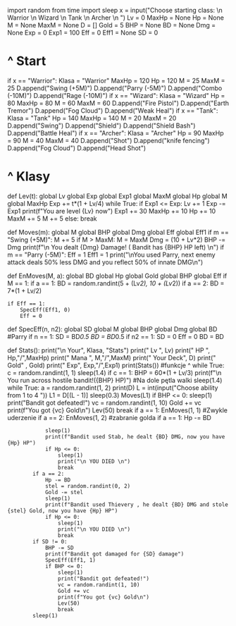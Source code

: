 import random
from time import sleep
x = input("Choose starting class: \n Warrior \n Wizard \n Tank \n Archer \n ")
Lv = 0
MaxHp = None
Hp = None
M = None
MaxM = None
D = []
Gold = 5
BHP = None
BD = None
Dmg = None
Exp = 0
Exp1 = 100
Eff = 0
Eff1 = None
SD = 0
#  ^ Start


if x == "Warrior":
    Klasa = "Warrior"
    MaxHp = 120
    Hp = 120
    M = 25
    MaxM = 25
    D.append("Swing (+5M)")
    D.append("Parry (-5M)")
    D.append("Combo (-10M)")
    D.append("Rage (-10M)")
if x == "Wizard":
    Klasa = "Wizard"
    Hp = 80
    MaxHp = 80
    M = 60
    MaxM = 60
    D.append("Fire Pistol")
    D.append("Earth Tremor")
    D.append("Fog Cloud")
    D.append("Weak Heal")
if x == "Tank":
    Klasa = "Tank"
    Hp = 140
    MaxHp = 140
    M = 20
    MaxM = 20
    D.append("Swing")
    D.append("Shield")
    D.append("Shield Bash")
    D.append("Battle Heal")
if x == "Archer":
    Klasa = "Archer"
    Hp = 90
    MaxHp = 90
    M = 40
    MaxM = 40
    D.append("Shot")
    D.append("knife fencing")
    D.append("Fog Cloud")
    D.append("Head Shot")
# ^ Klasy 
def Lev(t):
    global Lv
    global Exp 
    global Exp1
    global MaxM
    global Hp
    global M
    global MaxHp
    Exp += t*(1 + Lv/4)
    while True:
        if Exp1 <= Exp:
            Lv += 1
            Exp -= Exp1
            print(f"You are level {Lv} now")
            Exp1 += 30
            MaxHp += 10
            Hp += 10
            MaxM += 5
            M += 5
        else:
            break
        
    
    
    
def Moves(m):
    global M
    global BHP
    global Dmg
    global Eff
    global Eff1
    if m == "Swing (+5M)": 
        M += 5
        if M > MaxM:
            M = MaxM
        Dmg = (10 + Lv*2)
        BHP -= Dmg
        print(f"\n You dealt {Dmg} Damage!  ( Bandit has {BHP} HP left)  \n")
    if m == "Parry (-5M)":
        Eff = 1
        Eff1 = 1
        print("\nYou used Parry, next enemy attack deals 50% less DMG and you reflect 50% of innate DMG\n")
        
        
        

def EnMoves(M, a):
    global BD
    global Hp
    global Gold
    global BHP
    global Eff
    if M == 1:
        if a == 1:
            BD = random.randint(5 + (Lv*2), 10 + (Lv*2))
        if a == 2:
            BD = 7*(1 + Lv/2) 
    
    
    
    if Eff == 1:
        SpecEff(Eff1, 0)
        Eff = 0
            

def SpecEff(n, n2):
    global SD
    global M
    global BHP
    global Dmg
    global BD
    #Parry
    if n == 1:
        SD = BD*0.5
        BD = BD*0.5
        if n2 == 1:
            SD = 0
            Eff = 0
            BD = BD
        
       
        
        


 
def Stats():
    print("\n Your", Klasa, "Stats")
    print("       Lv ", Lv)
    print("       HP ", Hp,"/",MaxHp)
    print("       Mana ", M,"/",MaxM)
    print("       Your Deck", D)
    print("       Gold" , Gold)
    print("       Exp", Exp,"/",Exp1)
print(Stats())
#funkcje ^
while True:
    c = random.randint(1, 1)
    sleep(1.4)
    if c == 1:
        BHP = 60*(1 + Lv/3)
        print(f"\n You run across hostile bandit!({BHP} HP)")
        #Na dole pętla walki
        sleep(1.4)
        while True:
            a = random.randint(1, 2)
            print(D)
            L = int(input("Choose ability from 1 to 4 "))
            L1 = D[(L - 1)]
            sleep(0.3)
            Moves(L1)
            if BHP <= 0:
                sleep(1)
                print("Bandit got defeated!")
                vc = random.randint(1, 10)
                Gold += vc
                print(f"You got {vc} Gold\n")
                Lev(50)
                break
            if a == 1:
                EnMoves(1, 1)
                #Zwykle uderzenie
            if a == 2:
                EnMoves(1, 2)
                #zabranie golda
            if a == 1:
                Hp -= BD
                    
                sleep(1)
                print(f"Bandit used Stab, he dealt {BD} DMG, now you have {Hp} HP")
                if Hp <= 0:
                    sleep(1)
                    print("\n YOU DIED \n")
                    break
            if a == 2:
                Hp -= BD
                stel = random.randint(0, 2)
                Gold -= stel
                sleep(1)
                print(f"Bandit used Thievery , he dealt {BD} DMG and stole {stel} Gold, now you have {Hp} HP")
                if Hp <= 0:
                    sleep(1)
                    print("\n YOU DIED \n")
                    break
            if SD != 0:
                BHP -= SD
                print(f"Bandit got damaged for {SD} damage")
                SpecEff(Eff1, 1)
                if BHP <= 0:
                    sleep(1)
                    print("Bandit got defeated!")
                    vc = random.randint(1, 10)
                    Gold += vc
                    print(f"You got {vc} Gold\n")
                    Lev(50)
                    break
            sleep(1)

